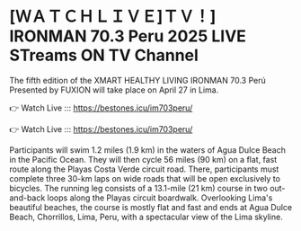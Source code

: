 # [ＷＡＴＣＨＬＩＶＥ]ＴＶ！] IRONMAN 70.3 Peru 2025 LIVE STreams ON TV Channel 

The fifth edition of the XMART HEALTHY LIVING IRONMAN 70.3 Perú Presented by FUXION will take place on April 27 in Lima.

👉 Watch Live ::: https://bestones.icu/im703peru/

👉 Watch Live ::: https://bestones.icu/im703peru/

Participants will swim 1.2 miles (1.9 km) in the waters of Agua Dulce Beach in the Pacific Ocean. They will then cycle 56 miles (90 km) on a flat, fast route along the Playas Costa Verde circuit road. There, participants must complete three 30-km laps on wide roads that will be open exclusively to bicycles. The running leg consists of a 13.1-mile (21 km) course in two out-and-back loops along the Playas circuit boardwalk. Overlooking Lima's beautiful beaches, the course is mostly flat and fast and ends at Agua Dulce Beach, Chorrillos, Lima, Peru, with a spectacular view of the Lima skyline.
